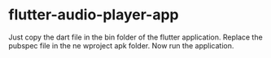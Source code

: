 # flutter-audio-player-app

Just copy the dart file in the bin folder of the flutter application.
Replace the pubspec file in the ne wproject apk folder.
Now run the application.

